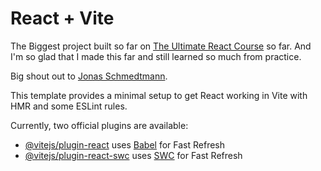 # React + Vite

The Biggest project built so far on [The Ultimate React Course](https://www.udemy.com/share/108PTK3@XLKVT0HZWChSoeIduQgl7T7NGcIFlbK21Xg1ra3st6OmtoLnpNz-fzWZTJFVGVbF/) so far. And I'm so glad that I made this far and still learned so much from practice.

Big shout out to [Jonas Schmedtmann](https://twitter.com/jonasschmedtman).

This template provides a minimal setup to get React working in Vite with HMR and some ESLint rules.

Currently, two official plugins are available:

- [@vitejs/plugin-react](https://github.com/vitejs/vite-plugin-react/blob/main/packages/plugin-react/README.md) uses [Babel](https://babeljs.io/) for Fast Refresh
- [@vitejs/plugin-react-swc](https://github.com/vitejs/vite-plugin-react-swc) uses [SWC](https://swc.rs/) for Fast Refresh

